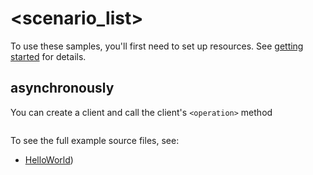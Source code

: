 # <scenario_list>

To use these samples, you'll first need to set up resources. See [getting started](https://github.com/Azure/azure-sdk-for-net/blob/main/sdk/loadtesting/Azure.Analytics.LoadTesting/README.md#getting-started) for details.

## <scenario> asynchronously

You can create a client and call the client's `<operation>` method

```C# Snippet:Azure_Analytics_LoadTesting_ScenarioAsync
```

To see the full example source files, see:
* [HelloWorld](https://github.com/Azure/azure-sdk-for-net/blob/main/sdk/loadtesting/Azure.Analytics.LoadTesting/tests/Samples/Sample1_HelloWorldAsync.cs))

<!-- please refer to <https://github.com/Azure/azure-sdk-for-net/main/sdk/template/Azure.Template/samples/Sample1_HelloWorldAsync.md> to write sample readme file. -->